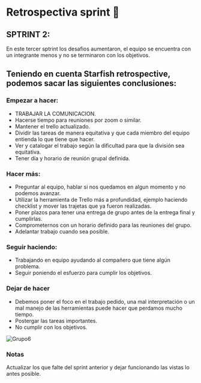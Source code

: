 # Retrospectiva sprint 📝

## SPTRINT 2:

En este tercer sptrint los desafios aumentaron, el equipo se encuentra con un integrante menos y no se terminaron con los objetivos.

## Teniendo en cuenta Starfish retrospective, podemos sacar las siguientes conclusiones:


### Empezar a hacer:

* TRABAJAR LA COMUNICACION.
* Hacerse tiempo para reuniones por zoom o similar.
* Mantener el trello actualizado.
* Dividir las tareas de manera equitativa y que cada miembro del equipo entienda lo que tiene que hacer.
* Ver y catalogar el trabajo según la dificultad para que la división sea equitativa.
* Tener día y horario de reunión grupal definida.



### Hacer más:

* Preguntar al equipo, hablar si nos quedamos en algun momento y no podemos avanzar. 
* Utilizar la herramienta de Trello más a profundidad, ejemplo haciendo checklist y mover las trajetas que ya fueron realizadas.
* Poner plazos para tener una entrega de grupo antes de la entrega final y cumplirlas.
* Comprometernos con un horario definido para las reuniones del grupo.
* Adelantar trabajo cuando sea posible.


### Seguir haciendo:

* Trabajando en equipo ayudando al compañero que tiene algún problema.
* Seguir poniendo el esfuerzo para cumplir los objetivos.


### Dejar de hacer
* Debemos poner el foco en el trabajo pedido, una mal interpretación o un mal manejo de las herramientas puede hacer que perdamos mucho tiempo. 
* Postergar las tareas importantes.
* No cumplir con los objetivos.


![Grupo6](aplicacion/estella.png)


### Notas

Actualizar los que falte del sprint anterior y dejar funcionando las vistas lo antes posible.
